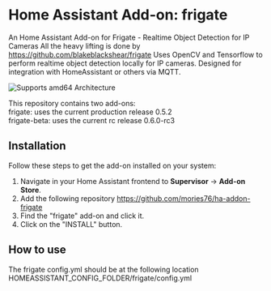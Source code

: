 # Home Assistant Add-on: frigate

An Home Assistant Add-on for Frigate - Realtime Object Detection for IP Cameras
All the heavy lifting is done by https://github.com/blakeblackshear/frigate
Uses OpenCV and Tensorflow to perform realtime object detection locally for IP
cameras. Designed for integration with HomeAssistant or others via MQTT.

![Supports amd64 Architecture][amd64-shield]

This repository contains two add-ons:  
frigate: uses the current production release 0.5.2  
frigate-beta: uses the current rc release 0.6.0-rc3  

## Installation

Follow these steps to get the add-on installed on your system:

1. Navigate in your Home Assistant frontend to **Supervisor** -> **Add-on Store**.
2. Add the following repository https://github.com/mories76/ha-addon-frigate
3. Find the "frigate" add-on and click it.
4. Click on the "INSTALL" button.

## How to use

The frigate config.yml should be at the following location
HOMEASSISTANT_CONFIG_FOLDER/frigate/config.yml

[aarch64-shield]: https://img.shields.io/badge/aarch64-yes-red.svg
[amd64-shield]: https://img.shields.io/badge/amd64-yes-green.svg
[armhf-shield]: https://img.shields.io/badge/armhf-yes-red.svg
[armv7-shield]: https://img.shields.io/badge/armv7-no-red.svg
[i386-shield]: https://img.shields.io/badge/i386-no-red.svg
